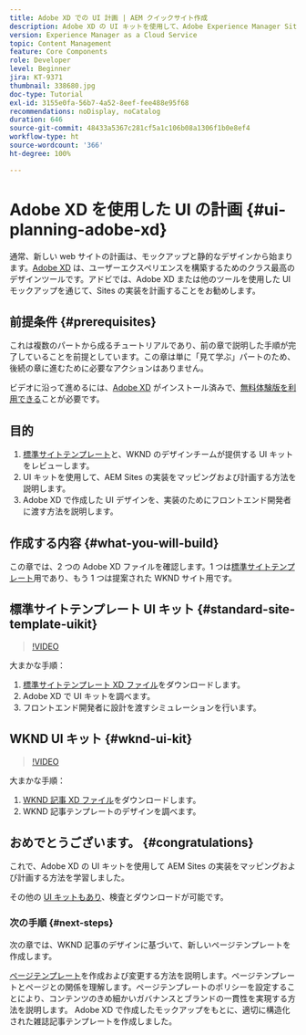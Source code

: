 ```yaml
---
title: Adobe XD での UI 計画 | AEM クイックサイト作成
description: Adobe XD の UI キットを使用して、Adobe Experience Manager Sites の実装を設計および高速化する方法を説明します。
version: Experience Manager as a Cloud Service
topic: Content Management
feature: Core Components
role: Developer
level: Beginner
jira: KT-9371
thumbnail: 338680.jpg
doc-type: Tutorial
exl-id: 3155e0fa-56b7-4a52-8eef-fee488e95f68
recommendations: noDisplay, noCatalog
duration: 646
source-git-commit: 48433a5367c281cf5a1c106b08a1306f1b0e8ef4
workflow-type: ht
source-wordcount: '366'
ht-degree: 100%

---
```


# Adobe XD を使用した UI の計画 {#ui-planning-adobe-xd}

通常、新しい web サイトの計画は、モックアップと静的なデザインから始まります。[Adobe XD](https://www.adobe.com/products/xd.html) は、ユーザーエクスペリエンスを構築するためのクラス最高のデザインツールです。アドビでは、Adobe XD または他のツールを使用した UI モックアップを通じて、Sites の実装を計画することをお勧めします。

## 前提条件 {#prerequisites}

これは複数のパートから成るチュートリアルであり、前の章で説明した手順が完了していることを前提としています。この章は単に「見て学ぶ」パートのため、後続の章に進むために必要なアクションはありません。

ビデオに沿って進めるには、[Adobe XD](https://www.adobe.com/jp/products/xd/pricing/free-trial.html) がインストール済みで、[無料体験版を利用できる](https://www.adobe.com/jp/products/xd/pricing/free-trial.html)ことが必要です。

## 目的

1. [標準サイトテンプレート](https://github.com/adobe/aem-site-template-standard)と、WKND のデザインチームが提供する UI キットをレビューします。
1. UI キットを使用して、AEM Sites の実装をマッピングおよび計画する方法を説明します。
1. Adobe XD で作成した UI デザインを、実装のためにフロントエンド開発者に渡す方法を説明します。

## 作成する内容 {#what-you-will-build}

この章では、2 つの Adobe XD ファイルを確認します。1 つは[標準サイトテンプレート](https://github.com/adobe/aem-site-template-standard)用であり、もう 1 つは提案された WKND サイト用です。 

## 標準サイトテンプレート UI キット {#standard-site-template-uikit}

>[!VIDEO](https://video.tv.adobe.com/v/338680?quality=12&learn=on)

大まかな手順：

1. [標準サイトテンプレート XD ファイル](https://github.com/adobe/aem-site-template-standard/raw/main/files/wireframe.xd)をダウンロードします。
1. Adobe XD で UI キットを調べます。
1. フロントエンド開発者に設計を渡すシミュレーションを行います。

## WKND UI キット {#wknd-ui-kit}

>[!VIDEO](https://video.tv.adobe.com/v/36098?quality=12&learn=on&captions=jpn)

大まかな手順：

1. [WKND 記事 XD ファイル](https://github.com/adobe/aem-guides-wknd/releases/download/aem-guides-wknd-0.0.2/AEM_UI-kit-WKND-article-design.xd)をダウンロードします。
1. WKND 記事テンプレートのデザインを調べます。

## おめでとうございます。 {#congratulations}

これで、Adobe XD の UI キットを使用して AEM Sites の実装をマッピングおよび計画する方法を学習しました。

その他の [UI キットもあり](https://www.adobe.com/jp/products/xd/features/ui-kits.html)、検査とダウンロードが可能です。

### 次の手順 {#next-steps}

次の章では、WKND 記事のデザインに基づいて、新しいページテンプレートを作成します。

[ページテンプレート](./page-templates.md)を作成および変更する方法を説明します。ページテンプレートとページとの関係を理解します。ページテンプレートのポリシーを設定することにより、コンテンツのきめ細かいガバナンスとブランドの一貫性を実現する方法を説明します。  Adobe XD で作成したモックアップをもとに、適切に構造化された雑誌記事テンプレートを作成しました。
